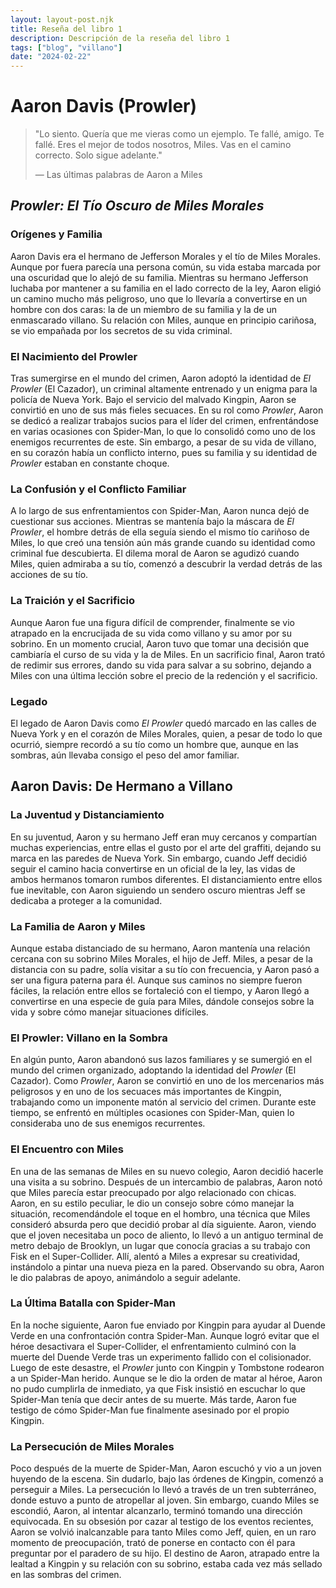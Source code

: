 ```yaml
---
layout: layout-post.njk
title: Reseña del libro 1
description: Descripción de la reseña del libro 1
tags: ["blog", "villano"]
date: "2024-02-22"
---
```


# Aaron Davis (Prowler)


>"Lo siento. Quería que me vieras como un ejemplo. Te fallé, amigo. Te fallé. Eres el mejor de todos nosotros, Miles. Vas en el camino correcto. Solo sigue adelante."
>
> ― Las últimas palabras de Aaron a Miles


## *Prowler: El Tío Oscuro de Miles Morales*

### **Orígenes y Familia**  
Aaron Davis era el hermano de Jefferson Morales y el tío de Miles Morales. Aunque por fuera parecía una persona común, su vida estaba marcada por una oscuridad que lo alejó de su familia. Mientras su hermano Jefferson luchaba por mantener a su familia en el lado correcto de la ley, Aaron eligió un camino mucho más peligroso, uno que lo llevaría a convertirse en un hombre con dos caras: la de un miembro de su familia y la de un enmascarado villano. Su relación con Miles, aunque en principio cariñosa, se vio empañada por los secretos de su vida criminal.

### **El Nacimiento del Prowler**  
Tras sumergirse en el mundo del crimen, Aaron adoptó la identidad de *El Prowler* (El Cazador), un criminal altamente entrenado y un enigma para la policía de Nueva York. Bajo el servicio del malvado Kingpin, Aaron se convirtió en uno de sus más fieles secuaces. En su rol como *Prowler*, Aaron se dedicó a realizar trabajos sucios para el líder del crimen, enfrentándose en varias ocasiones con Spider-Man, lo que lo consolidó como uno de los enemigos recurrentes de este. Sin embargo, a pesar de su vida de villano, en su corazón había un conflicto interno, pues su familia y su identidad de *Prowler* estaban en constante choque.

### **La Confusión y el Conflicto Familiar**  
A lo largo de sus enfrentamientos con Spider-Man, Aaron nunca dejó de cuestionar sus acciones. Mientras se mantenía bajo la máscara de *El Prowler*, el hombre detrás de ella seguía siendo el mismo tío cariñoso de Miles, lo que creó una tensión aún más grande cuando su identidad como criminal fue descubierta. El dilema moral de Aaron se agudizó cuando Miles, quien admiraba a su tío, comenzó a descubrir la verdad detrás de las acciones de su tío.

### **La Traición y el Sacrificio**  
Aunque Aaron fue una figura difícil de comprender, finalmente se vio atrapado en la encrucijada de su vida como villano y su amor por su sobrino. En un momento crucial, Aaron tuvo que tomar una decisión que cambiaría el curso de su vida y la de Miles. En un sacrificio final, Aaron trató de redimir sus errores, dando su vida para salvar a su sobrino, dejando a Miles con una última lección sobre el precio de la redención y el sacrificio.

### **Legado**  
El legado de Aaron Davis como *El Prowler* quedó marcado en las calles de Nueva York y en el corazón de Miles Morales, quien, a pesar de todo lo que ocurrió, siempre recordó a su tío como un hombre que, aunque en las sombras, aún llevaba consigo el peso del amor familiar.

## **Aaron Davis: De Hermano a Villano**  

### **La Juventud y Distanciamiento**  
En su juventud, Aaron y su hermano Jeff eran muy cercanos y compartían muchas experiencias, entre ellas el gusto por el arte del graffiti, dejando su marca en las paredes de Nueva York. Sin embargo, cuando Jeff decidió seguir el camino hacia convertirse en un oficial de la ley, las vidas de ambos hermanos tomaron rumbos diferentes. El distanciamiento entre ellos fue inevitable, con Aaron siguiendo un sendero oscuro mientras Jeff se dedicaba a proteger a la comunidad.

### **La Familia de Aaron y Miles**  
Aunque estaba distanciado de su hermano, Aaron mantenía una relación cercana con su sobrino Miles Morales, el hijo de Jeff. Miles, a pesar de la distancia con su padre, solía visitar a su tío con frecuencia, y Aaron pasó a ser una figura paterna para él. Aunque sus caminos no siempre fueron fáciles, la relación entre ellos se fortaleció con el tiempo, y Aaron llegó a convertirse en una especie de guía para Miles, dándole consejos sobre la vida y sobre cómo manejar situaciones difíciles.

### **El Prowler: Villano en la Sombra**  
En algún punto, Aaron abandonó sus lazos familiares y se sumergió en el mundo del crimen organizado, adoptando la identidad del *Prowler* (El Cazador). Como *Prowler*, Aaron se convirtió en uno de los mercenarios más peligrosos y en uno de los secuaces más importantes de Kingpin, trabajando como un imponente matón al servicio del crimen. Durante este tiempo, se enfrentó en múltiples ocasiones con Spider-Man, quien lo consideraba uno de sus enemigos recurrentes.

### **El Encuentro con Miles**  
En una de las semanas de Miles en su nuevo colegio, Aaron decidió hacerle una visita a su sobrino. Después de un intercambio de palabras, Aaron notó que Miles parecía estar preocupado por algo relacionado con chicas. Aaron, en su estilo peculiar, le dio un consejo sobre cómo manejar la situación, recomendándole el toque en el hombro, una técnica que Miles consideró absurda pero que decidió probar al día siguiente. Aaron, viendo que el joven necesitaba un poco de aliento, lo llevó a un antiguo terminal de metro debajo de Brooklyn, un lugar que conocía gracias a su trabajo con Fisk en el Super-Collider. Allí, alentó a Miles a expresar su creatividad, instándolo a pintar una nueva pieza en la pared. Observando su obra, Aaron le dio palabras de apoyo, animándolo a seguir adelante.

### **La Última Batalla con Spider-Man**  
En la noche siguiente, Aaron fue enviado por Kingpin para ayudar al Duende Verde en una confrontación contra Spider-Man. Aunque logró evitar que el héroe desactivara el Super-Collider, el enfrentamiento culminó con la muerte del Duende Verde tras un experimento fallido con el colisionador. Luego de este desastre, el *Prowler* junto con Kingpin y Tombstone rodearon a un Spider-Man herido. Aunque se le dio la orden de matar al héroe, Aaron no pudo cumplirla de inmediato, ya que Fisk insistió en escuchar lo que Spider-Man tenía que decir antes de su muerte. Más tarde, Aaron fue testigo de cómo Spider-Man fue finalmente asesinado por el propio Kingpin.

### **La Persecución de Miles Morales**  
Poco después de la muerte de Spider-Man, Aaron escuchó y vio a un joven huyendo de la escena. Sin dudarlo, bajo las órdenes de Kingpin, comenzó a perseguir a Miles. La persecución lo llevó a través de un tren subterráneo, donde estuvo a punto de atropellar al joven. Sin embargo, cuando Miles se escondió, Aaron, al intentar alcanzarlo, terminó tomando una dirección equivocada. En su obsesión por cazar al testigo de los eventos recientes, Aaron se volvió inalcanzable para tanto Miles como Jeff, quien, en un raro momento de preocupación, trató de ponerse en contacto con él para preguntar por el paradero de su hijo. El destino de Aaron, atrapado entre la lealtad a Kingpin y su relación con su sobrino, estaba cada vez más sellado en las sombras del crimen.